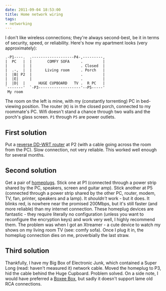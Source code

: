 ```yaml
---
date: 2011-09-04 18:53:00
title: Home network wiring
tags:
- networking
---
```


I don't like wireless connections; they're always second-best, be it in terms
of security, speed, or reliability. Here's how my apartment looks (very
approximately):

```
.-P1----.  .-------------------P4-,---------,
|  PC   |  |       COMFY SOFA     .         |
|       |  |                      . Closed  |
|  .-,  |  |      Living room     . Porch   |
|  |B| P2  |                      .         |
|  |E|     |                      .         |
|  |D|  |      HUGE CUPBOARD   TV .  R PC   |
`-------'  `-P3-------------------'--P5-----'
 My room
```

The room on the left is mine, with my (constantly torrenting) PC in bed-viewing
position. The router (`R`) is in the closed porch, connected to my roommate's
PC. Wifi doesn't stand a chance through two walls and the porch's glass screen.
`P1` through `P5` are power outlets.

## First solution

Put a [reverse DD-WRT router][1] at P2 (with a cable going across the room from
the PC). Slow connection, not very reliable.  This worked well enough for
several months.

[1]: /2010/11/20/dd-wrt-awesomeness

## Second solution

Get a pair of [homeplugs](http://www.aztech.com/sg/homeplug_hl110e.html). Stick
one at P1 (connected through a power strip shared by the PC, speakers, screen
and guitar amp). Stick another at P5 (connected through a power strip shared by
the other PC, router, modem, TV, fan, printer, speakers and a lamp). It
_shouldn't_ work - but it does. It blinks red, is nowhere near the promised
200Mbps, but it's still faster (and more reliable) than my internet connection.
These homeplug devices are fantastic - they require literally no configuration
(unless you want to reconfigure the encryption keys) and work very well, I
highly recommend them.  The problem was when I got an Xtreamer - a cute device
to watch my shows on my living room TV (see: comfy sofa). Once I plug it in,
the homeplug connection dies on me, proverbially the last straw.

## Third solution

Thankfully, I have my Big Box of Electronic Junk, which contained a Super Long
(read: haven't measured it) network cable. Moved the homeplug to P3, hid the
cable behind the Huge Cupboard. Problem solved.  On a side note, I would have
preferred a [Boxee Box](http://boxee.tv), but sadly it doesn't support lame old
RCA connections.
